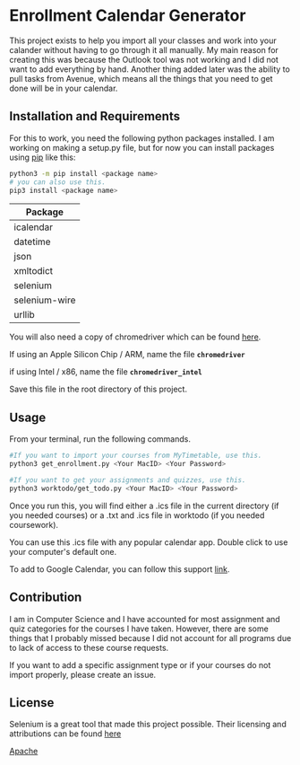 # Enrollment Calendar Generator
This project exists to help you import all your classes and work into your calander without having to go through it all manually.
My main reason for creating this was because the Outlook tool was not working and I did not want to add everything by hand. 
Another thing added later was the ability to pull tasks from Avenue, which means all the things that you need to get done will be in your calendar. 

## Installation and Requirements
For this to work, you need the following python packages installed. I am working on making a setup.py file, but for now you can install packages
using [pip](https://pip.pypa.io/en/stable/) like this: 
```bash
python3 -m pip install <package name>
# you can also use this. 
pip3 install <package name>
```
| Package       |
| ------------  |
| icalendar     |
| datetime      |
| json          |
| xmltodict     |
| selenium      |
| selenium-wire |
| urllib        |

You will also need a copy of chromedriver which can be found [here](https://chromedriver.chromium.org/downloads).

If using an Apple Silicon Chip / ARM, name the file  **`chromedriver`**

if using Intel / x86, name the file  **`chromedriver_intel`**

Save this file in the root directory of this project.
## Usage

From your terminal, run the following commands.
```bash
#If you want to import your courses from MyTimetable, use this.
python3 get_enrollment.py <Your MacID> <Your Password>

#If you want to get your assignments and quizzes, use this. 
python3 worktodo/get_todo.py <Your MacID> <Your Password>
```
Once you run this, you will find either a .ics file in the current directory (if you needed courses) or a .txt and .ics file in worktodo (if you needed coursework).

You can use this .ics file with any popular calendar app. Double click to use your computer's default one.

To add to Google Calendar, you can follow this support [link](https://support.google.com/calendar/thread/3231927/how-do-i-import-ics-files-into-google-calendar?hl=en).

## Contribution

I am in Computer Science and I have accounted for most assignment and quiz categories for the courses I have taken. However, there are some things that I probably missed
because I did not account for all programs due to lack of access to these course requests.

If you want to add a specific assignment type or if your courses do not import properly, please create an issue.

## License
Selenium is a great tool that made this project possible. Their licensing and attributions can be found [here](https://www.selenium.dev/documentation/about/copyright/#license)

[Apache](https://choosealicense.com/licenses/apache-2.0/)
